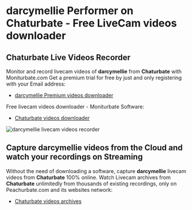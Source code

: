 # darcymellie Performer on Chaturbate - Free LiveCam videos downloader

## Chaturbate Live Videos Recorder

Monitor and record livecam videos of **darcymellie** from **Chaturbate** with Moniturbate.com
Get a premium trial for free by just and only registering with your Email address:
* [darcymellie Premium videos downloader](https://moniturbate.com/request-demo-licence-key.html)

Free livecam videos downloader - Moniturbate Software:
* [Chaturbate videos downloader](https://moniturbate.com/moniturbate-download-software.html)

![darcymellie livecam videos recorder](https://peachurnet.com/templates/moniturbate-software.png)


## Capture darcymellie videos from the Cloud and watch your recordings on Streaming

Without the need of downloading a software, capture **darcymellie** livecam videos from **Chaturbate** 100% online.
Watch Livecam archives from **Chaturbate** unlimitedly from thousands of existing recordings, only on Peachurbate.com and its websites network:
* [Chaturbate videos archives](https://peachurnet.com/)